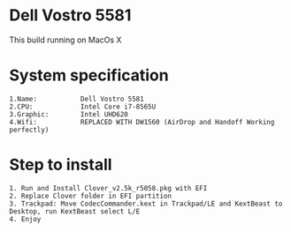 # Dell Vostro 5581

This build running on MacOs X

# System specification

    1.Name:           Dell Vostro 5581
    2.CPU:            Intel Core i7-8565U
    3.Graphic:        Intel UHD620
    4.Wifi:           REPLACED WITH DW1560 (AirDrop and Handoff Working perfectly)

# Step to install

    1. Run and Install Clover_v2.5k_r5058.pkg with EFI 
    2. Replace Clover folder in EFI partition
    3. Trackpad: Move CodecCommander.kext in Trackpad/LE and KextBeast to Desktop, run KextBeast select L/E
    4. Enjoy

